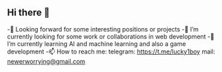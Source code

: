 ## Hi there 👋
-👀 Looking forward for some interesting positions or projects
-🔭 I’m currently looking for some work or collaborations in web development
-🌱 I’m currently learning AI and machine learning and also a game development
-📫 How to reach me: 
    telegram: https://t.me/lucky1boy
    mail: newerworrying@gmail.com
    

<!--
**OUSee/OUSee** is a ✨ _special_ ✨ repository because its `README.md` (this file) appears on your GitHub profile.

Here are some ideas to get you started:

- 
- 
- 👯 I’m looking to collaborate on ...
- 🤔 I’m looking for help with ...
- 💬 Ask me about ...
- 
- 😄 Pronouns: ...
- 
-->
